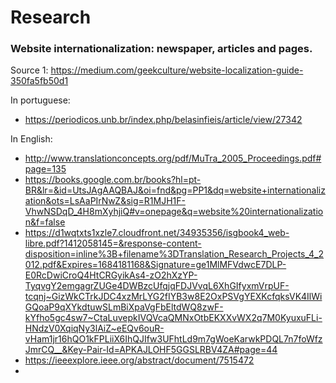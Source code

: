 # Research

### Website internationalization: newspaper, articles and pages.

Source 1: https://medium.com/geekculture/website-localization-guide-350fa5fb50d1

In portuguese:

- https://periodicos.unb.br/index.php/belasinfieis/article/view/27342


In English:

- http://www.translationconcepts.org/pdf/MuTra_2005_Proceedings.pdf#page=135
- https://books.google.com.br/books?hl=pt-BR&lr=&id=UtsJAgAAQBAJ&oi=fnd&pg=PP1&dq=website+internationalization&ots=LsAaPIrNwZ&sig=R1MJH1F-VhwNSDqD_4H8mXyhjiQ#v=onepage&q=website%20internationalization&f=false
- https://d1wqtxts1xzle7.cloudfront.net/34935356/isgbook4_web-libre.pdf?1412058145=&response-content-disposition=inline%3B+filename%3DTranslation_Research_Projects_4_2012.pdf&Expires=1684181168&Signature=ge1MlMFVdwcE7DLP-E0RcDwiCroQ4HtCRGyikAs4-zO2hXzYP-TyqvgY2emgagrZUGe4DWBzcUfqjqFDJVvqL6XhGIfyxmVrpUF-tcqnj~GizWkCTrkJDC4xzMrLYG2fIYB3w8E2OxPSVgYEXKcfqksVK4IlWiGQoaP9qXYkdtuwSLmBiXpaVgFbEltdWQ8zwF-kYfho5gc4sw7~CtaLuvepkIVQVcaQMNxOtbEKXXvWX2q7M0KyuxuFLi-HNdzV0XqiqNy3lAiZ~eEQv6ouR-vHam1jr16hQO1kFPLiiX6IhQJIfw3UFhtLd9m7gWoeKarwkPDQL7n7foWfzJmrCQ__&Key-Pair-Id=APKAJLOHF5GGSLRBV4ZA#page=44
- https://ieeexplore.ieee.org/abstract/document/7515472
- 

